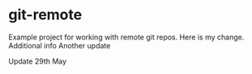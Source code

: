 # git-remote

Example project for working with remote git repos.
Here is my change.
Additional info
Another update

Update 29th May
